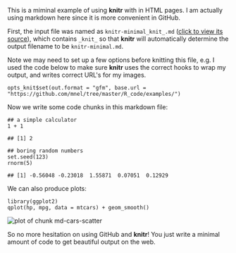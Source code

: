 This is a miminal example of using **knitr** with in HTML pages. I am actually using markdown here since it is more convenient in GitHub.

First, the input file was named as `knitr-minimal_knit_.md` ([click to view its source](https://github.com/mnel/R_code/blob/master/examples/knitr-minimal_knit_.md)), which contains `_knit_` so that **knitr** will automatically determine the output filename to be `knitr-minimal.md`. 

Note we may need to set up a few options before knitting this file, e.g. I used the code below to make sure **knitr** uses the correct hooks to wrap my output, and writes correct URL's for my images.

```
opts_knit$set(out.format = "gfm", base.url = "https://github.com/mnel/tree/master/R_code/examples/")
```



Now we write some code chunks in this markdown file:

```
## a simple calculator
1 + 1
```

```
## [1] 2
```

```
## boring random numbers
set.seed(123)
rnorm(5)
```

```
## [1] -0.56048 -0.23018  1.55871  0.07051  0.12929
```






We can also produce plots:

```
library(ggplot2)
qplot(hp, mpg, data = mtcars) + geom_smooth()
```

![plot of chunk md-cars-scatter](https://github.com/mnel/R_code/tree/master/examples/md-cars-scatter.png)


So no more hesitation on using GitHub and **knitr**! You just write a minimal amount of code to get beautiful output on the web.

